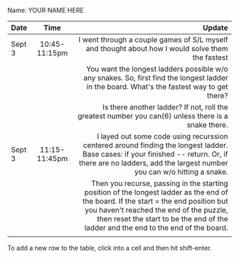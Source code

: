 Name: YOUR NAME HERE

| Date   |     Time      |                                                                                                                                                                                                                                                                 Update |
|:-------|:-------------:|-----------------------------------------------------------------------------------------------------------------------------------------------------------------------------------------------------------------------------------------------------------------------:|
| Sept 3 | 10:45-11:15pm |                                                                                                                                                                       I went through a couple games of S/L myself and thought about how I would solve them the fastest |
|        |               |                                                                                                                             You want the longest ladders possible w/o any snakes. So, first find the longest ladder in the board. What's the fastest way to get there? |
|        |               |                                                                                                                                                                    Is there another ladder? If not, roll the greatest number you can(6) unless there is a snake there. |
| Sept 3 | 11:15-11:45pm |                                                            I layed out some code using recurssion centered around finding the longest ladder. Base cases: if your finished -- return. Or, if there are no ladders, add the largest number you can w/o hitting a snake. | 
|        |               | Then you recurse, passing in the starting position of the longest ladder as the end of the board. If the start = the end position but you haven't reached the end of the puzzle, then reset the start to be the end of the ladder and the end to the end of the board. |
|        |               |                                                                                                                                                                                                                                                                        |


To add a new row to the table, click into a cell and then hit shift-enter.